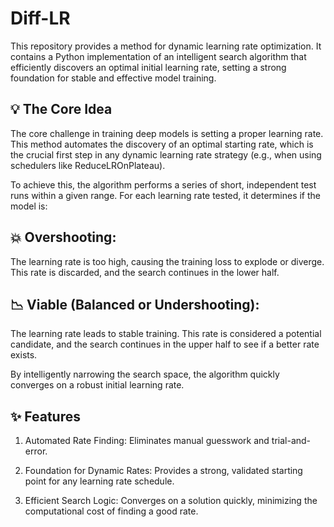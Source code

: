 # Diff-LR
This repository provides a method for dynamic learning rate optimization. It contains a Python implementation of an intelligent search algorithm that efficiently discovers an optimal initial learning rate, setting a strong foundation for stable and effective model training.

## 💡 The Core Idea
The core challenge in training deep models is setting a proper learning rate. This method automates the discovery of an optimal starting rate, which is the crucial first step in any dynamic learning rate strategy (e.g., when using schedulers like ReduceLROnPlateau).

To achieve this, the algorithm performs a series of short, independent test runs within a given range. For each learning rate tested, it determines if the model is:

## 💥 Overshooting: 
The learning rate is too high, causing the training loss to explode or diverge. This rate is discarded, and the search continues in the lower half.

## 📉 Viable (Balanced or Undershooting): 
The learning rate leads to stable training. This rate is considered a potential candidate, and the search continues in the upper half to see if a better rate exists.

By intelligently narrowing the search space, the algorithm quickly converges on a robust initial learning rate.

## ✨ Features
1. Automated Rate Finding: Eliminates manual guesswork and trial-and-error.

2. Foundation for Dynamic Rates: Provides a strong, validated starting point for any learning rate schedule.

3. Efficient Search Logic: Converges on a solution quickly, minimizing the computational cost of finding a good rate.
